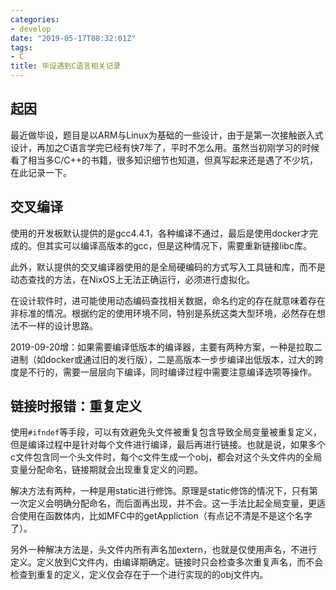 ```yaml
---
categories: 
- develop
date: "2019-05-17T08:32:01Z"
tags: 
- C
title: 毕设遇到C语言相关记录
---
```


## 起因

最近做毕设，题目是以ARM与Linux为基础的一些设计，由于是第一次接触嵌入式设计，再加之C语言学完已经有快7年了，平时不怎么用。虽然当初刚学习的时候看了相当多C/C++的书籍，很多知识细节也知道，但真写起来还是遇了不少坑，在此记录一下。


## 交叉编译

使用的开发板默认提供的是gcc4.4.1，各种编译不通过，最后是使用docker才完成的。但其实可以编译高版本的gcc，但是这种情况下，需要重新链接libc库。

此外，默认提供的交叉编译器使用的是全局硬编码的方式写入工具链和库，而不是动态查找的方法，在NixOS上无法正确运行，必须进行虚拟化。

在设计软件时，进可能使用动态编码查找相关数据，命名约定的存在就意味着存在非标准的情况。根据约定的使用环境不同，特别是系统这类大型环境，必然存在想法不一样的设计思路。

2019-09-20增：如果需要编译低版本的编译器，主要有两种方案，一种是拉取二进制（如docker或通过旧的发行版），二是高版本一步步编译出低版本，过大的跨度是不行的，需要一层层向下编译，同时编译过程中需要注意编译选项等操作。

## 链接时报错：重复定义

使用`#ifndef`等手段，可以有效避免头文件被重复包含导致全局变量被重复定义，但是编译过程中是针对每个文件进行编译，最后再进行链接。也就是说，如果多个c文件包含同一个头文件时，每个c文件生成一个obj，都会对这个头文件内的全局变量分配命名，链接期就会出现重复定义的问题。

解决方法有两种，一种是用static进行修饰。原理是static修饰的情况下，只有第一次定义会明确分配命名，而后面再出现，并不会。这一手法比起全局变量，更适合使用在函数体内，比如MFC中的getAppliction（有点记不清是不是这个名字了）。

另外一种解决方法是，头文件内所有声名加extern，也就是仅使用声名，不进行定义。定义放到C文件内，由编译期确定。链接时只会检查多次重复声名，而不会检查到重复的定义，定义仅会存在于一个进行实现的的obj文件内。
